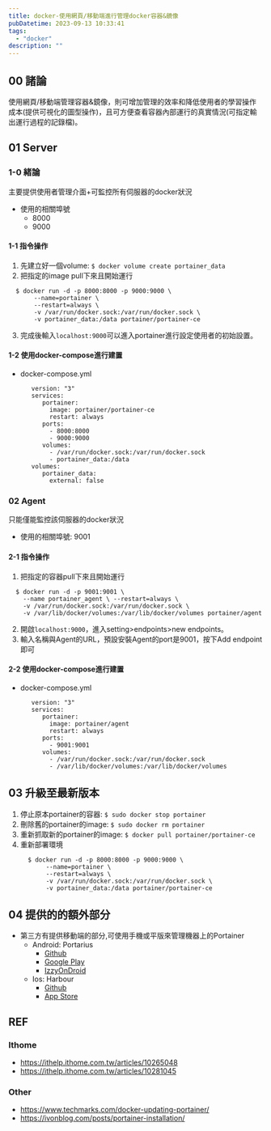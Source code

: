 ```yaml
---
title: docker-使用網頁/移動端進行管理docker容器&鏡像
pubDatetime: 2023-09-13 10:33:41
tags:
  - "docker"
description: ""
---
```


## 00 諸論

使用網頁/移動端管理容器&鏡像，則可增加管理的效率和降低使用者的學習操作成本(提供可視化的圖型操作)，且可方便查看容器內部運行的真實情況(可指定輸出運行過程的記錄檔)。

<!--more-->

## 01 Server

### 1-0 緒論

主要提供使用者管理介面+可監控所有伺服器的docker狀況

- 使用的相關埠號
  - 8000
  - 9000

#### 1-1 指令操作

1. 先建立好一個volume: `$ docker volume create portainer_data`
2. 把指定的image pull下來且開始運行

```
  $ docker run -d -p 8000:8000 -p 9000:9000 \
       --name=portainer \
       --restart=always \
       -v /var/run/docker.sock:/var/run/docker.sock \
       -v portainer_data:/data portainer/portainer-ce
```

3. 完成後輸入`localhost:9000`可以進入portainer進行設定使用者的初始設置。

#### 1-2 使用docker-compose進行建置

- docker-compose.yml
  ```yaml=
     version: "3"
     services:
        portainer:
          image: portainer/portainer-ce
          restart: always
        ports:
          - 8000:8000
          - 9000:9000
        volumes:
          - /var/run/docker.sock:/var/run/docker.sock
          - portainer_data:/data
     volumes:
        portainer_data:
          external: false
  ```

### 02 Agent

只能僅能監控該伺服器的docker狀況

- 使用的相關埠號: 9001

#### 2-1 指令操作

1. 把指定的容器pull下來且開始運行

```
  $ docker run -d -p 9001:9001 \
    --name portainer_agent \ --restart=always \
    -v /var/run/docker.sock:/var/run/docker.sock \
    -v /var/lib/docker/volumes:/var/lib/docker/volumes portainer/agent
```

2. 開啟`localhost:9000`，進入setting>endpoints>new endpoints。
3. 輸入名稱與Agent的URL，預設安裝Agent的port是9001，按下Add endpoint即可

#### 2-2 使用docker-compose進行建置

- docker-compose.yml
  ```yaml=
     version: "3"
     services:
        portainer:
          image: portainer/agent
          restart: always
        ports:
          - 9001:9001
        volumes:
          - /var/run/docker.sock:/var/run/docker.sock
          - /var/lib/docker/volumes:/var/lib/docker/volumes
  ```

## 03 升級至最新版本

1. 停止原本portainer的容器: `$ sudo docker stop portainer`
2. 刪除舊的portainer的image: `$ sudo docker rm portainer`
3. 重新抓取新的portainer的image: `$ docker pull portainer/portainer-ce`
4. 重新部署環境
   ```bash=
     $ docker run -d -p 8000:8000 -p 9000:9000 \
          --name=portainer \
          --restart=always \
          -v /var/run/docker.sock:/var/run/docker.sock \
          -v portainer_data:/data portainer/portainer-ce
   ```

## 04 提供的的額外部分

- 第三方有提供移動端的部分,可使用手機或平版來管理機器上的Portainer
  - Android: Portarius
    - [Github](https://github.com/zbejas/portarius)
    - [Google Play](https://play.google.com/store/apps/details?id=si.zbe.portarius&pli=1)
    - [IzzyOnDroid](https://apt.izzysoft.de/fdroid/index/apk/si.zbe.portarius)
  - Ios: Harbour
    - [Github](https://github.com/rrroyal/Harbour)
    - [App Store]()

## REF

### Ithome

- https://ithelp.ithome.com.tw/articles/10265048
- https://ithelp.ithome.com.tw/articles/10281045

### Other

- https://www.techmarks.com/docker-updating-portainer/
- https://ivonblog.com/posts/portainer-installation/

